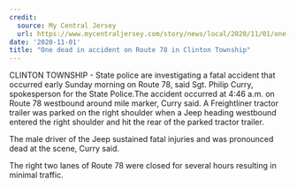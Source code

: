 ```yaml
---
credit:
  source: My Central Jersey
  url: https://www.mycentraljersey.com/story/news/local/2020/11/01/one-dead-accident-route-78-clinton-township/6114586002/
date: '2020-11-01'
title: "One dead in accident on Route 78 in Clinton Township"
---
```

CLINTON TOWNSHIP - State police are investigating a fatal accident that occurred early Sunday morning on Route 78, said Sgt. Philip Curry, spokesperson for the State Police.The accident occurred at 4:46 a.m. on Route 78 westbound around mile marker, Curry said. A Freightliner tractor trailer was parked on the right shoulder when a Jeep heading westbound entered the right shoulder and hit the rear of the parked tractor trailer.

The male driver of the Jeep sustained fatal injuries and was pronounced dead at the scene, Curry said.

The right two lanes of Route  78 were closed for several hours resulting in minimal traffic. 
